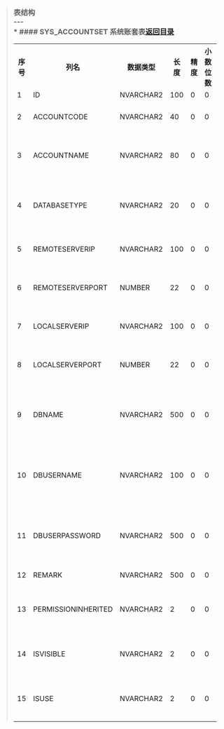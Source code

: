 ﻿> ### 表结构<br/>---<br/>* #### SYS_ACCOUNTSET 系统账套表<a name='SYS_ACCOUNTSET'/><a href='../5shu-ju-zi-dian.md'>返回目录</a><br/><table><th>序号</th><th>列名</th><th>数据类型</th><th>长度</th><th>精度</th><th>小数位数</th><th>主键</th><th>允许空</th><th>默认值</th><th>列说明</th><tr><td>1</td><td>ID</td><td>NVARCHAR2</td><td>100</td><td>0</td><td>0</td><td>✔</td><td></td><td></td><td>ID</td></tr><tr><td>2</td><td>ACCOUNTCODE</td><td>NVARCHAR2</td><td>40</td><td>0</td><td>0</td><td>✔</td><td></td><td></td><td>账套ID</td></tr><tr><td>3</td><td>ACCOUNTNAME</td><td>NVARCHAR2</td><td>80</td><td>0</td><td>0</td><td>✔</td><td></td><td></td><td>账套名称</td></tr><tr><td>4</td><td>DATABASETYPE</td><td>NVARCHAR2</td><td>20</td><td>0</td><td>0</td><td></td><td>✔</td><td></td><td>数据库类型</td></tr><tr><td>5</td><td>REMOTESERVERIP</td><td>NVARCHAR2</td><td>100</td><td>0</td><td>0</td><td>✔</td><td></td><td></td><td>路由IP</td></tr><tr><td>6</td><td>REMOTESERVERPORT</td><td>NUMBER</td><td>22</td><td>0</td><td>0</td><td></td><td>✔</td><td></td><td>路由端口</td></tr><tr><td>7</td><td>LOCALSERVERIP</td><td>NVARCHAR2</td><td>100</td><td>0</td><td>0</td><td></td><td>✔</td><td></td><td>本地IP</td></tr><tr><td>8</td><td>LOCALSERVERPORT</td><td>NUMBER</td><td>22</td><td>0</td><td>0</td><td></td><td>✔</td><td></td><td>本地端口</td></tr><tr><td>9</td><td>DBNAME</td><td>NVARCHAR2</td><td>500</td><td>0</td><td>0</td><td>✔</td><td></td><td></td><td>数据库名称</td></tr><tr><td>10</td><td>DBUSERNAME</td><td>NVARCHAR2</td><td>100</td><td>0</td><td>0</td><td></td><td>✔</td><td></td><td>数据库用户名</td></tr><tr><td>11</td><td>DBUSERPASSWORD</td><td>NVARCHAR2</td><td>500</td><td>0</td><td>0</td><td></td><td>✔</td><td></td><td>数据库密码</td></tr><tr><td>12</td><td>REMARK</td><td>NVARCHAR2</td><td>500</td><td>0</td><td>0</td><td></td><td>✔</td><td></td><td>备注</td></tr><tr><td>13</td><td>PERMISSIONINHERITED</td><td>NVARCHAR2</td><td>2</td><td>0</td><td>0</td><td></td><td>✔</td><td></td><td>权限继承</td></tr><tr><td>14</td><td>ISVISIBLE</td><td>NVARCHAR2</td><td>2</td><td>0</td><td>0</td><td></td><td>✔</td><td></td><td>是否显示</td></tr><tr><td>15</td><td>ISUSE</td><td>NVARCHAR2</td><td>2</td><td>0</td><td>0</td><td></td><td>✔</td><td></td><td>是否启用</td></tr></table>
